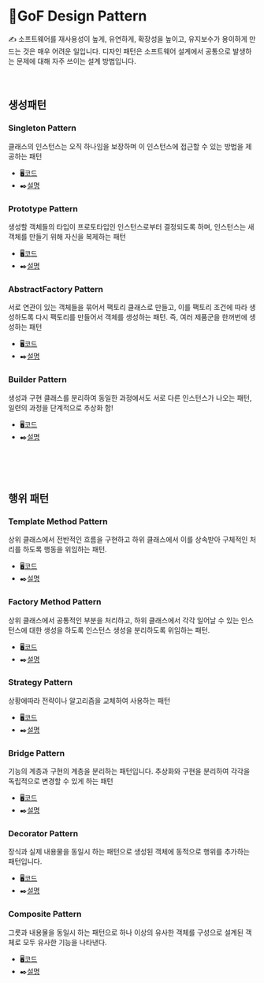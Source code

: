 # 🌈GoF Design Pattern

✍
소프트웨어를 재사용성이 높게, 유연하게, 확장성을 높이고, 유지보수가 용이하게 만드는 것은 매우 어려운 일입니다.
디자인 패턴은 소프트웨어 설계에서 공통으로 발생하는 문제에 대해 자주 쓰이는 설계 방법입니다.
<br><br><br>
## 생성패턴

### Singleton Pattern
클래스의 인스턴스는 오직 하나임을 보장하며 이 인스턴스에 접근할 수 있는 방법을 제공하는 패턴

- 🖥️[코드](https://github.com/ZANGZANGS/gof_design_pattern/commit/8083bd09ae3314216014ab94027c1e9ddf89025f)
- ✒️[설명](https://zangzangs.tistory.com/119)


### Prototype Pattern
생성할 객체들의 타입이 프로토타입인 인스턴스로부터 결정되도록 하며, 인스턴스는 새 객체를 만들기 위해 자신을 복제하는 패턴

- 🖥️[코드](https://github.com/ZANGZANGS/gof_design_pattern/commit/ae0dc0d28f09e84ad0e2cc0968dc1b6efd9c096d)
- ✒️[설명](https://zangzangs.tistory.com/120)


### AbstractFactory Pattern
서로 연관이 있는 객체들을 묶어서 팩토리 클래스로 만들고, 이를 팩토리 조건에 따라 생성하도록 다시 팩토리를 만들어서 객체를 생성하는 패턴. 즉, 여러 제품군을 한꺼번에 생성하는 패턴

- 🖥️[코드](https://github.com/ZANGZANGS/gof_design_pattern/commit/2058245425f7056bfddf7a4f2571c3a3efe9e78a)
- ✒️[설명](https://zangzangs.tistory.com/121)


### Builder Pattern
생성과 구현 클래스를 분리하여 동일한 과정에서도 서로 다른 인스턴스가 나오는 패턴, 일련의 과정을 단계적으로 추상화 함!

- 🖥️[코드](https://github.com/ZANGZANGS/gof_design_pattern/commit/7b4d50b33ae1461a1b1085d1344748018e96eaca)
- ✒️[설명](https://zangzangs.tistory.com/145)

<br><br><br>
## 행위 패턴

### Template Method Pattern
상위 클래스에서 전반적인 흐름을 구현하고 하위 클래스에서 이를 상속받아 구체적인 처리를 하도록 행동을 위임하는 패턴.

- 🖥️[코드](https://github.com/ZANGZANGS/gof_design_pattern/commit/1c54fe614c5ea26f5e3575f2c1374d7332e83cc7)
- ✒️[설명](https://zangzangs.tistory.com/146)


### Factory Method Pattern
상위 클래스에서 공통적인 부분을 처리하고, 하위 클래스에서 각각 일어날 수 있는 인스턴스에 대한 생성을 하도록 인스턴스 생성을 분리하도록 위임하는 패턴.

- 🖥️[코드](https://github.com/ZANGZANGS/gof_design_pattern/commit/9e8f8d297c4096fe20a3aef02237e2998d5343db)
- ✒️[설명](https://zangzangs.tistory.com/147)


### Strategy Pattern
상황에따라 전략이나 알고리즘을 교체하여 사용하는 패턴

- 🖥️[코드](https://github.com/ZANGZANGS/gof_design_pattern/commit/147eebdb5cf1f30a3e3dd890438ab59fcf9b095c)
- ✒️[설명](https://zangzangs.tistory.com/148)


### Bridge Pattern
기능의 계층과 구현의 계층을 분리하는 패턴입니다. 추상화와 구현을 분리하여 각각을 독립적으로 변경할 수 있게 하는 패턴

- 🖥️[코드](https://github.com/ZANGZANGS/gof_design_pattern/commit/d9796a8b43c34c24448998e138c5f48c75f6d2a8)
- ✒️[설명](https://zangzangs.tistory.com/148)

### Decorator Pattern
장식과 실제 내용물을 동일시 하는 패턴으로 생성된 객체에 동적으로 행위를 추가하는 패턴입니다.

- 🖥️[코드](https://github.com/ZANGZANGS/gof_design_pattern/commit/a3a97ba979c6fe790f3b61e79009c47822344bda)
- ✒️[설명](https://zangzangs.tistory.com/151)

### Composite Pattern
그릇과 내용물을 동일시 하는 패턴으로 하나 이상의 유사한 객체를 구성으로 설계된 객체로 모두 유사한 기능을 나타낸다.

- 🖥️[코드](https://github.com/ZANGZANGS/gof_design_pattern/commit/c0f1966298d641b8441c780f911089d7096d0332)
- ✒️[설명](https://zangzangs.tistory.com/153)

